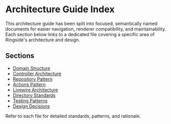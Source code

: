 # Architecture Guide Index

This architecture guide has been split into focused, semantically named documents for easier navigation, renderer compatibility, and maintainability. Each section below links to a dedicated file covering a specific area of Ringside's architecture and design.

## Sections
- [Domain Structure](domain-structure.md)
- [Controller Architecture](controller-architecture.md)
- [Repository Pattern](repository-pattern.md)
- [Actions Pattern](actions-pattern.md)
- [Livewire Architecture](livewire-architecture.md)
- [Directory Standards](directory-standards.md)
- [Testing Patterns](testing-patterns.md)
- [Design Decisions](design-decisions.md)

Refer to each file for detailed standards, patterns, and rationale.
